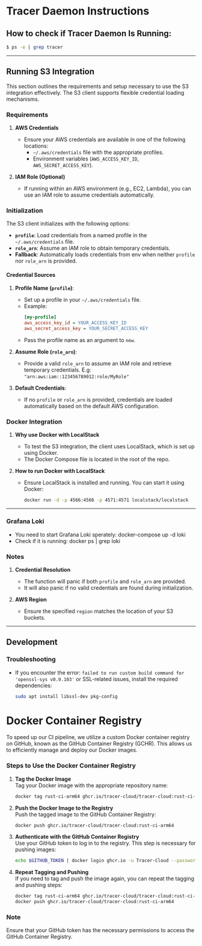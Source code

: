 # Tracer Daemon Instructions

## How to check if Tracer Daemon Is Running:

```bash
$ ps -e | grep tracer
```

---

## Running S3 Integration

This section outlines the requirements and setup necessary to use the S3 integration effectively. The S3 client supports flexible credential loading mechanisms.

### **Requirements**

1. **AWS Credentials**
   - Ensure your AWS credentials are available in one of the following locations:
     - `~/.aws/credentials` file with the appropriate profiles.
     - Environment variables (`AWS_ACCESS_KEY_ID`, `AWS_SECRET_ACCESS_KEY`).

2. **IAM Role (Optional)**
   - If running within an AWS environment (e.g., EC2, Lambda), you can use an IAM role to assume credentials automatically.

### **Initialization**

The S3 client initializes with the following options:
- **`profile`**: Load credentials from a named profile in the `~/.aws/credentials` file.
- **`role_arn`**: Assume an IAM role to obtain temporary credentials.
- **Fallback**: Automatically loads credentials from env when neither `profile` nor `role_arn` is provided.

#### Credential Sources

1. **Profile Name (`profile`)**:
   - Set up a profile in your `~/.aws/credentials` file.
   - Example:
     ```ini
     [my-profile]
     aws_access_key_id = YOUR_ACCESS_KEY_ID
     aws_secret_access_key = YOUR_SECRET_ACCESS_KEY
     ```
   - Pass the profile name as an argument to `new`.

2. **Assume Role (`role_arn`)**:
   - Provide a valid `role_arn` to assume an IAM role and retrieve temporary credentials. E.g: `"arn:aws:iam::123456789012:role/MyRole"`

3. **Default Credentials**:
   - If no `profile` or `role_arn` is provided, credentials are loaded automatically based on the default AWS configuration.

### **Docker Integration**

1. **Why use Docker with LocalStack**
   - To test the S3 integration, the client uses LocalStack, which is set up using Docker.
   - The Docker Compose file is located in the root of the repo.

2. **How to run Docker with LocalStack**
   - Ensure LocalStack is installed and running. You can start it using Docker:
     ```bash
     docker run -d -p 4566:4566 -p 4571:4571 localstack/localstack
     ```

---

### Grafana Loki 
- You need to start Grafana Loki sperately: docker-compose up -d loki
- Check if it is running: docker ps | grep loki  

### **Notes**

1. **Credential Resolution**
   - The function will panic if both `profile` and `role_arn` are provided.
   - It will also panic if no valid credentials are found during initialization.

2. **AWS Region**
   - Ensure the specified `region` matches the location of your S3 buckets.

---

## Development

### **Troubleshooting**

- If you encounter the error: `failed to run custom build command for 'openssl-sys v0.9.103'` or SSL-related issues, install the required dependencies:
  ```bash
  sudo apt install libssl-dev pkg-config
  ```

# Docker Container Registry

To speed up our CI pipeline, we utilize a custom Docker container registry on GitHub, known as the GitHub Container Registry (GCHR). This allows us to efficiently manage and deploy our Docker images.

### Steps to Use the Docker Container Registry

1. **Tag the Docker Image**  
   Tag your Docker image with the appropriate repository name:
   ```bash
   docker tag rust-ci-arm64 ghcr.io/tracer-cloud/tracer-cloud:rust-ci-arm64
   ```

2. **Push the Docker Image to the Registry**  
   Push the tagged image to the GitHub Container Registry:
   ```bash
   docker push ghcr.io/tracer-cloud/tracer-cloud:rust-ci-arm64
   ```

3. **Authenticate with the GitHub Container Registry**  
   Use your GitHub token to log in to the registry. This step is necessary for pushing images:
   ```bash
   echo $GITHUB_TOKEN | docker login ghcr.io -u Tracer-Cloud --password-stdin
   ```

4. **Repeat Tagging and Pushing**  
   If you need to tag and push the image again, you can repeat the tagging and pushing steps:
   ```bash
   docker tag rust-ci-arm64 ghcr.io/tracer-cloud/tracer-cloud:rust-ci-arm64
   docker push ghcr.io/tracer-cloud/tracer-cloud:rust-ci-arm64
   ```

### Note
Ensure that your GitHub token has the necessary permissions to access the GitHub Container Registry.

